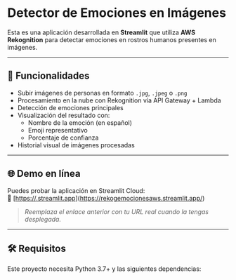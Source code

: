 # Detector de Emociones en Imágenes

Esta es una aplicación desarrollada en **Streamlit** que utiliza **AWS Rekognition** para detectar emociones en rostros humanos presentes en imágenes.

---

## 🚀 Funcionalidades

- Subir imágenes de personas en formato `.jpg`, `.jpeg` o `.png`
- Procesamiento en la nube con Rekognition vía API Gateway + Lambda
- Detección de emociones principales
- Visualización del resultado con:
  - Nombre de la emoción (en español)
  - Emoji representativo
  - Porcentaje de confianza
- Historial visual de imágenes procesadas

---

## 🌐 Demo en línea

Puedes probar la aplicación en Streamlit Cloud:  
🔗 [[https://<tu-usuario>.streamlit.app]()](https://rekogemocionesaws.streamlit.app/)

> *Reemplaza el enlace anterior con tu URL real cuando la tengas desplegada.*

---

## 🛠️ Requisitos

Este proyecto necesita Python 3.7+ y las siguientes dependencias:

